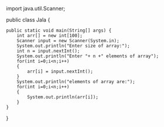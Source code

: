 import java.util.Scanner;


public class Jala {

	public static void main(String[] args) {
		int arr[] = new int[100];
		Scanner input = new Scanner(System.in);
		System.out.println("Enter size of array:");
		int n = input.nextInt();
		System.out.println("Enter "+ n +" elements of array");
		for(int i=0;i<n;i++)
		{
			arr[i] = input.nextInt();
		}
		System.out.println("elements of array are:");
		for(int i=0;i<n;i++)
		{
			System.out.println(arr[i]);
		}
	}
}
